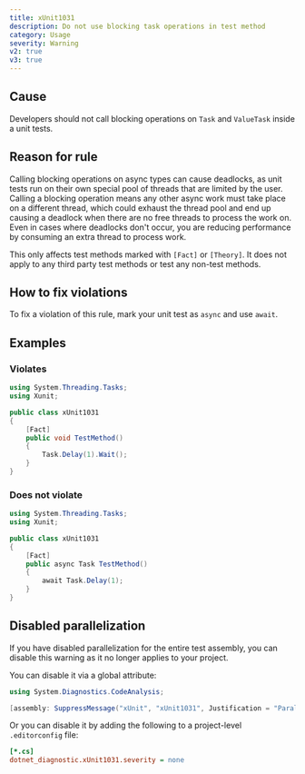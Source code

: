 ```yaml
---
title: xUnit1031
description: Do not use blocking task operations in test method
category: Usage
severity: Warning
v2: true
v3: true
---
```


## Cause

Developers should not call blocking operations on `Task` and `ValueTask` inside a unit tests.

## Reason for rule

Calling blocking operations on async types can cause deadlocks, as unit tests run on their own special pool of threads
that are limited by the user. Calling a blocking operation means any other async work must take place on a different
thread, which could exhaust the thread pool and end up causing a deadlock when there are no free threads to process
the work on. Even in cases where deadlocks don't occur, you are reducing performance by consuming an extra thread to
process work.

This only affects test methods marked with `[Fact]` or `[Theory]`. It does not apply to any third party test methods
or test any non-test methods.

## How to fix violations

To fix a violation of this rule, mark your unit test as `async` and use `await`.

## Examples

### Violates

```csharp
using System.Threading.Tasks;
using Xunit;

public class xUnit1031
{
    [Fact]
    public void TestMethod()
    {
        Task.Delay(1).Wait();
    }
}
```

### Does not violate

```csharp
using System.Threading.Tasks;
using Xunit;

public class xUnit1031
{
    [Fact]
    public async Task TestMethod()
    {
        await Task.Delay(1);
    }
}
```

## Disabled parallelization

If you have disabled parallelization for the entire test assembly, you can disable this warning as it no longer
applies to your project.

You can disable it via a global attribute:

```csharp
using System.Diagnostics.CodeAnalysis;

[assembly: SuppressMessage("xUnit", "xUnit1031", Justification = "Parallelization is disabled")]
```

Or you can disable it by adding the following to a project-level `.editorconfig` file:

```ini
[*.cs]
dotnet_diagnostic.xUnit1031.severity = none
```
